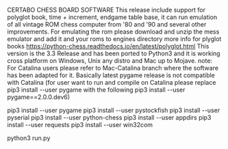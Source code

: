 CERTABO CHESS BOARD SOFTWARE
This release include support for polyglot book, time + increment, endgame table base, it can run emulation of all vintage ROM chess computer from '80 and '90 and several other improvements.
For emulating the rom please download and unzip the mess emulator and add it and your roms to engines directory
more info for plyglot books https://python-chess.readthedocs.io/en/latest/polyglot.html
This version is the 3.3 Release and has been ported to Python3 and it is working cross platform on Windows, Unix any distro and Mac up to Mojave.
note: For Catalina users please refer to Mac-Catalina branch where the software has been adapted for it. Basically latest pygame release is not compatible with Catalina (for user want to run and compile on Catalina please  replace pip3 install --user pygame with the following  pip3 install --user pygame==2.0.0.dev6)

pip3 install --user pygame
pip3 install --user pystockfish
pip3 install --user pyserial
pip3 install --user python-chess
pip3 install --user appdirs
pip3 install --user requests
pip3 install --user win32com

python3 run.py

